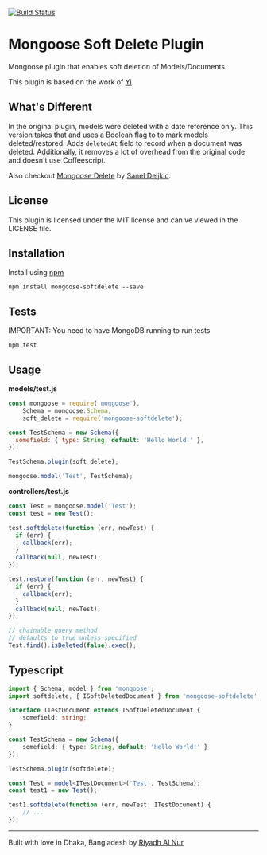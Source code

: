 [![Build Status](https://travis-ci.org/riyadhalnur/mongoose-softdelete.svg?branch=master)](https://travis-ci.org/riyadhalnur/mongoose-softdelete)

# Mongoose Soft Delete Plugin

Mongoose plugin that enables soft deletion of Models/Documents.

This plugin is based on the work of [Yi](https://github.com/yi).

## What's Different

In the original plugin, models were deleted with a date reference only. This version takes that and uses a Boolean flag to to mark models deleted/restored. Adds `deletedAt` field to record when a document was deleted. Additionally, it removes a lot of overhead from the original code and doesn't use Coffeescript.

Also checkout [Mongoose Delete](https://github.com/dsanel/mongoose-delete) by [Sanel Deljkic](https://github.com/dsanel).

## License

This plugin is licensed under the MIT license and can ve viewed in the LICENSE file.

## Installation

Install using [npm](https://npmjs.org)

```
npm install mongoose-softdelete --save
```

## Tests

IMPORTANT: You need to have MongoDB running to run tests

```
npm test
```

## Usage

**models/test.js**

```js
const mongoose = require('mongoose'),
    Schema = mongoose.Schema,
    soft_delete = require('mongoose-softdelete');

const TestSchema = new Schema({
  somefield: { type: String, default: 'Hello World!' },
});

TestSchema.plugin(soft_delete);

mongoose.model('Test', TestSchema);
```

**controllers/test.js**

```js
const Test = mongoose.model('Test');
const test = new Test();

test.softdelete(function (err, newTest) {
  if (err) {
    callback(err);
  }
  callback(null, newTest);
});

test.restore(function (err, newTest) {
  if (err) {
    callback(err);
  }
  callback(null, newTest);
});

// chainable query method
// defaults to true unless specified
Test.find().isDeleted(false).exec();
```

## Typescript

```ts
import { Schema, model } from 'mongoose';
import softdelete, { ISoftDeletedDocument } from 'mongoose-softdelete';

interface ITestDocument extends ISoftDeletedDocument {
    somefield: string;
}

const TestSchema = new Schema({
    somefield: { type: String, default: 'Hello World!' }
});

TestSchema.plugin(softdelete);

const Test = model<ITestDocument>('Test', TestSchema);
const test1 = new Test();

test1.softdelete(function (err, newTest: ITestDocument) {
    // ...
});
```

---

Built with love in Dhaka, Bangladesh by [Riyadh Al Nur](https://twitter.com/riyadhalnur)
